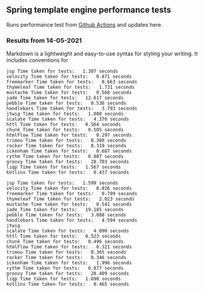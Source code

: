 ## Spring template engine performance tests

Runs performance test from [Github Actions](https://github.com/ozkanpakdil/spring-comparing-template-engines/actions) and updates here.

### Results from 14-05-2021

Markdown is a lightweight and easy-to-use syntax for styling your writing. It includes conventions for

```JAVA11
jsp Time taken for tests:   1.307 seconds
velocity Time taken for tests:   0.871 seconds
freemarker Time taken for tests:   0.663 seconds
thymeleaf Time taken for tests:   1.731 seconds
mustache Time taken for tests:   0.568 seconds
jade Time taken for tests:   12.617 seconds
pebble Time taken for tests:   0.536 seconds
handlebars Time taken for tests:   3.793 seconds
jtwig Time taken for tests:   1.088 seconds
scalate Time taken for tests:   4.370 seconds
httl Time taken for tests:   0.564 seconds
chunk Time taken for tests:   0.505 seconds
htmlFlow Time taken for tests:   0.297 seconds
trimou Time taken for tests:   0.380 seconds
rocker Time taken for tests:   0.319 seconds
ickenham Time taken for tests:   0.687 seconds
rythm Time taken for tests:   0.887 seconds
groovy Time taken for tests:   28.703 seconds
liqp Time taken for tests:   1.567 seconds
kotlinx Time taken for tests:   0.437 seconds
```


```JAVA16
jsp Time taken for tests:   1.599 seconds
velocity Time taken for tests:   0.826 seconds
freemarker Time taken for tests:   0.799 seconds
thymeleaf Time taken for tests:   2.023 seconds
mustache Time taken for tests:   0.541 seconds
jade Time taken for tests:   19.185 seconds
pebble Time taken for tests:   3.088 seconds
handlebars Time taken for tests:   4.594 seconds
jtwig 
scalate Time taken for tests:   4.090 seconds
httl Time taken for tests:   0.523 seconds
chunk Time taken for tests:   0.496 seconds
htmlFlow Time taken for tests:   0.321 seconds
trimou Time taken for tests:   0.365 seconds
rocker Time taken for tests:   0.346 seconds
ickenham Time taken for tests:   1.996 seconds
rythm Time taken for tests:   0.877 seconds
groovy Time taken for tests:   28.409 seconds
liqp Time taken for tests:   1.690 seconds
kotlinx Time taken for tests:   0.465 seconds
```

